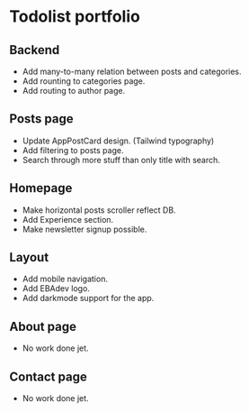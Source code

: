 <h1>Todolist portfolio</h1>

<h2>Backend</h2>
<ul>
<li> Add many-to-many relation between posts and categories.</li>
<li> Add rounting to categories page.</li>
<li> Add routing to author page.</li>
</ul>

<h2>Posts page</h2>
<ul>
<li> Update AppPostCard design. (Tailwind typography) </li>
<li> Add filtering to posts page.</li>
<li> Search through more stuff than only title with search.</li>
</ul>

<h2>Homepage</h2>
<ul>
<li> Make horizontal posts scroller reflect DB.</li>
<li> Add Experience section.</li>
<li> Make newsletter signup possible.</li>
</ul>

<h2>Layout</h2>
<ul>
<li> Add mobile navigation.</li>
<li> Add EBAdev logo.</li>
<li> Add darkmode support for the app.</li>
</ul>

<h2>About page</h2>
<ul>
<li> No work done jet.</li>
</ul>

<h2>Contact page</h2>
<ul>
<li> No work done jet.</li>
</ul>
